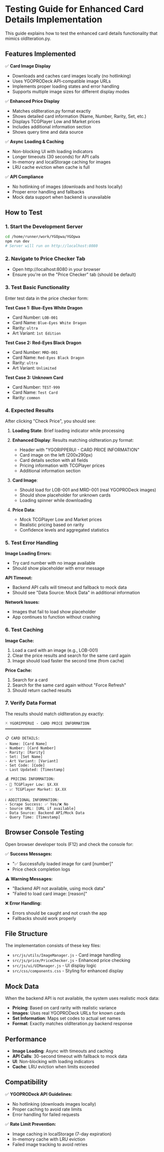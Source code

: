 # Testing Guide for Enhanced Card Details Implementation

This guide explains how to test the enhanced card details functionality that mimics oldIteration.py.

## Features Implemented

✅ **Card Image Display**
- Downloads and caches card images locally (no hotlinking)
- Uses YGOPRODeck API-compatible image URLs
- Implements proper loading states and error handling
- Supports multiple image sizes for different display modes

✅ **Enhanced Price Display** 
- Matches oldIteration.py format exactly
- Shows detailed card information (Name, Number, Rarity, Set, etc.)
- Displays TCGPlayer Low and Market prices
- Includes additional information section
- Shows query time and data source

✅ **Async Loading & Caching**
- Non-blocking UI with loading indicators
- Longer timeouts (30 seconds) for API calls
- In-memory and localStorage caching for images
- LRU cache eviction when cache is full

✅ **API Compliance**
- No hotlinking of images (downloads and hosts locally)
- Proper error handling and fallbacks
- Mock data support when backend is unavailable

## How to Test

### 1. Start the Development Server
```bash
cd /home/runner/work/YGOpwa/YGOpwa
npm run dev
# Server will run on http://localhost:8080
```

### 2. Navigate to Price Checker Tab
- Open http://localhost:8080 in your browser
- Ensure you're on the "Price Checker" tab (should be default)

### 3. Test Basic Functionality
Enter test data in the price checker form:

**Test Case 1: Blue-Eyes White Dragon**
- Card Number: `LOB-001`
- Card Name: `Blue-Eyes White Dragon`
- Rarity: `ultra`
- Art Variant: `1st Edition`

**Test Case 2: Red-Eyes Black Dragon**
- Card Number: `MRD-001` 
- Card Name: `Red-Eyes Black Dragon`
- Rarity: `ultra`
- Art Variant: `Unlimited`

**Test Case 3: Unknown Card**
- Card Number: `TEST-999`
- Card Name: `Test Card`
- Rarity: `common`

### 4. Expected Results

After clicking "Check Price", you should see:

1. **Loading State**: Brief loading indicator while processing
2. **Enhanced Display**: Results matching oldIteration.py format:
   - Header with "YGORIPPERUI - CARD PRICE INFORMATION"
   - Card image on the left (200x290px)
   - Card details section with all fields
   - Pricing information with TCGPlayer prices
   - Additional information section

3. **Card Image**: 
   - Should load for LOB-001 and MRD-001 (real YGOPRODeck images)
   - Should show placeholder for unknown cards
   - Loading spinner while downloading

4. **Price Data**:
   - Mock TCGPlayer Low and Market prices
   - Realistic pricing based on rarity
   - Confidence levels and aggregated statistics

### 5. Test Error Handling

**Image Loading Errors:**
- Try card number with no image available
- Should show placeholder with error message

**API Timeout:**
- Backend API calls will timeout and fallback to mock data
- Should see "Data Source: Mock Data" in additional information

**Network Issues:**
- Images that fail to load show placeholder
- App continues to function without crashing

### 6. Test Caching

**Image Cache:**
1. Load a card with an image (e.g., LOB-001)
2. Clear the price results and search for the same card again
3. Image should load faster the second time (from cache)

**Price Cache:**
1. Search for a card
2. Search for the same card again without "Force Refresh"
3. Should return cached results

### 7. Verify Data Format

The results should match oldIteration.py exactly:

```
🃏 YGORIPPERUI - CARD PRICE INFORMATION
═══════════════════════════════════════

📋 CARD DETAILS:
- Name: [Card Name]
- Number: [Card Number] 
- Rarity: [Rarity]
- Set: [Set Name]
- Art Variant: [Variant]
- Set Code: [Code]
- Last Updated: [Timestamp]

💰 PRICING INFORMATION:
- 🎯 TCGPlayer Low: $X.XX
- 📈 TCGPlayer Market: $X.XX

ℹ️ ADDITIONAL INFORMATION:
- Scrape Success: ✅ Yes/❌ No
- Source URL: [URL if available]
- Data Source: Backend API/Mock Data
- Query Time: [Timestamp]
```

## Browser Console Testing

Open browser developer tools (F12) and check the console for:

✅ **Success Messages:**
- "✅ Successfully loaded image for card [number]"
- Price check completion logs

⚠️ **Warning Messages:**
- "Backend API not available, using mock data"
- "Failed to load card image: [reason]"

❌ **Error Handling:**
- Errors should be caught and not crash the app
- Fallbacks should work properly

## File Structure

The implementation consists of these key files:

- `src/js/utils/ImageManager.js` - Card image handling
- `src/js/price/PriceChecker.js` - Enhanced price checking
- `src/js/ui/UIManager.js` - UI display logic
- `src/css/components.css` - Styling for enhanced display

## Mock Data

When the backend API is not available, the system uses realistic mock data:

- **Pricing**: Based on card rarity with realistic variance
- **Images**: Uses real YGOPRODeck URLs for known cards
- **Set Information**: Maps set codes to actual set names
- **Format**: Exactly matches oldIteration.py backend response

## Performance

- **Image Loading**: Async with timeouts and caching
- **API Calls**: 30-second timeout with fallback to mock data
- **UI**: Non-blocking with loading indicators
- **Cache**: LRU eviction when limits exceeded

## Compatibility

✅ **YGOPRODeck API Guidelines:**
- No hotlinking (downloads images locally)
- Proper caching to avoid rate limits
- Error handling for failed requests

✅ **Rate Limit Prevention:**
- Image caching in localStorage (7-day expiration)
- In-memory cache with LRU eviction
- Failed image tracking to avoid retries